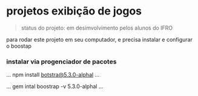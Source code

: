  # projetos exibição de jogos 
 
 > status do  projeto: em desimvolvimento pelos alunos do IFRO 
 
 para rodar este projeto em seu computador, e  precisa instalar e configurar o boostap 
 
 ### instalar via progenciador de pacotes 
 
 ...
 npm install botstra@5.3.0-alphal 
 ...
 
 ...
 gem intal boostrap -v 5.3.0-alphal
 ...
